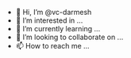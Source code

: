 - 👋 Hi, I’m @vc-darmesh
- 👀 I’m interested in ...
- 🌱 I’m currently learning ...
- 💞️ I’m looking to collaborate on ...
- 📫 How to reach me ...

<!---
vc-darmesh/vc-darmesh is a ✨ special ✨ repository because its `README.md` (this file) appears on your GitHub profile.
You can click the Preview link to take a look at your changes.
--->
